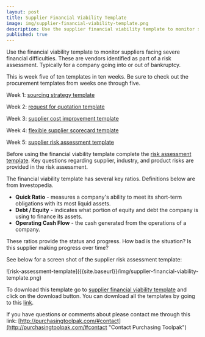 ```yaml
---
layout: post
title: Supplier Financial Viability Template
image: img/supplier-financial-viability-template.png
description: Use the supplier financial viability template to monitor suppliers facing severe financial difficulties. Typically for a vendor going into or out of bankruptcy.
published: true
---
```


Use the financial viability template to monitor suppliers facing severe financial difficulties. These are vendors identified as part of a risk assessment. Typically for a company going into or out of bankruptcy.

This is week five of ten templates in ten weeks. Be sure to check out the procurement templates from weeks one through five.

Week 1:	[sourcing strategy template]({{site.baseurl}}/2017/04/07/sourcing-strategy-template)

Week 2:	[request for quotation template]({{site.baseurl}}/2017/04/14/request-for-quotation-template)

Week 3:	[supplier cost improvement template]({{site.baseurl}}/2017/04/21/supplier-cost-improvement-template)

Week 4: [flexible supplier scorecard template]({{site.baseurl}}/2017/04/28/flexible-supplier-scorecard-template)

Week 5: [supplier risk assessment template]({{site.baseurl}}/2017/05/05/risk-assessment-template)
<!--more-->

Before using the financial viability template complete the <a href="/2017/05/05/risk-assessment-template/">risk assessment template</a>.  Key questions regarding supplier, industry, and product risks are provided in the risk assessment.

The financial viability template has several key ratios. Definitions below are from Investopedia.

- **Quick Ratio** - measures a company's ability to meet its short-term obligations with its most liquid assets.
- **Debt / Equity** - indicates what portion of equity and debt the company is using to finance its assets.
- **Operating Cash Flow** - the cash generated from the operations of a company.

These ratios provide the status and progress. How bad is the situation? Is this supplier making progress over time?

See below for a screen shot of the supplier risk assessment template:
 <div style="text-align:left" markdown="1">
  ![risk-assessment-template]({{site.baseurl}}/img/supplier-financial-viability-template.png)
 </div>

 To download this template go to <a href="https://github.com/purchasingtoolpak/purchasingtoolpak/blob/master/supplier-integration/financial-viability-template.xlsx">supplier financial viability template</a> and click on the download button. You can download all the templates by going to this <a href="http://purchasingtoolpak.com/#team">link</a>.

 If you have questions or comments about please contact me through this link:
 [http://purchasingtoolpak.com/#contact](http://purchasingtoolpak.com/#contact "Contact Purchasing Toolpak")
